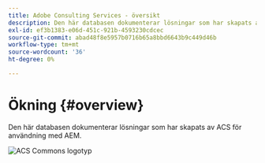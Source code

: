 ```yaml
---
title: Adobe Consulting Services - översikt
description: Den här databasen dokumenterar lösningar som har skapats av ACS för användning med AEM.
exl-id: ef3b1383-e06d-451c-921b-4593230cdcec
source-git-commit: abad48f8e5957b0716b65a8bbd6643b9c449d46b
workflow-type: tm+mt
source-wordcount: '36'
ht-degree: 0%

---
```


# Ökning {#overview}

Den här databasen dokumenterar lösningar som har skapats av ACS för användning med AEM.

![ACS Commons logotyp](assets/acs-commons.png)

